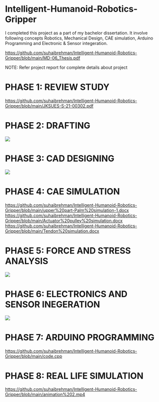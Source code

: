 # Intelligent-Humanoid-Robotics-Gripper
I completed this project as a part of my bachelor dissertation. It involve following concepts Robotics, Mechanical Design, CAE simulation, Arduino Programming and Electronic & Sensor integeration.

https://github.com/suhaibrehman/Intelligent-Humanoid-Robotics-Gripper/blob/main/MD-06_Thesis.pdf 

NOTE: Refer project report for complete details about project

# PHASE 1: REVIEW STUDY

https://github.com/suhaibrehman/Intelligent-Humanoid-Robotics-Gripper/blob/main/JKSUES-S-21-00302.pdf

# PHASE 2: DRAFTING

<img src="https://raw.githubusercontent.com/suhaibrehman/Intelligent-Humanoid-Robotics-Gripper/main/5%20finger%20gripper.PNG"/> 

# PHASE 3: CAD DESIGNING

<img src="https://raw.githubusercontent.com/suhaibrehman/Intelligent-Humanoid-Robotics-Gripper/main/1.3.png"/> 

# PHASE 4: CAE SIMULATION

https://github.com/suhaibrehman/Intelligent-Humanoid-Robotics-Gripper/blob/main/upper%20part-Palm%20simulation-1.docx
https://github.com/suhaibrehman/Intelligent-Humanoid-Robotics-Gripper/blob/main/Actuator%20pulley%20simulation.docx
https://github.com/suhaibrehman/Intelligent-Humanoid-Robotics-Gripper/blob/main/Tendon%20simulation.docx

# PHASE 5: FORCE AND STRESS ANALYSIS

<img src="https://raw.githubusercontent.com/suhaibrehman/Intelligent-Humanoid-Robotics-Gripper/main/Graph1.png"/> 

# PHASE 6: ELECTRONICS AND SENSOR INEGERATION

<img src="https://raw.githubusercontent.com/suhaibrehman/Intelligent-Humanoid-Robotics-Gripper/main/arduino%20board.JPG"/> 

# PHASE 7: ARDUINO PROGRAMMING

https://github.com/suhaibrehman/Intelligent-Humanoid-Robotics-Gripper/blob/main/code.cpp

# PHASE 8: REAL LIFE SIMULATION

https://github.com/suhaibrehman/Intelligent-Humanoid-Robotics-Gripper/blob/main/animation%202.mp4


